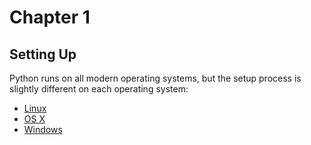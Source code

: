 Chapter 1
===

Setting Up
---

Python runs on all modern operating systems, but the setup process is slightly different on each operating system:

- [Linux](linux_setup.md)
- [OS X](osx_setup.md)
- [Windows](windows_setup.md)
